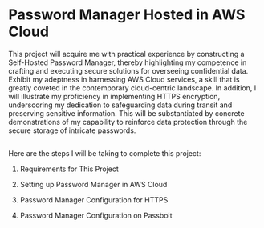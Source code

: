 # Password Manager Hosted in AWS Cloud

This project will acquire me with practical experience by constructing a Self-Hosted Password Manager, thereby highlighting my competence in crafting and executing secure solutions for overseeing confidential data. Exhibit my adeptness in harnessing AWS Cloud services, a skill that is greatly coveted in the contemporary cloud-centric landscape. In addition, I will illustrate my proficiency in implementing HTTPS encryption, underscoring my dedication to safeguarding data during transit and preserving sensitive information. This will be substantiated by concrete demonstrations of my capability to reinforce data protection through the secure storage of intricate passwords.

<h2></h2>

Here are the steps I will be taking to complete this project:

1. Requirements for This Project

2. Setting up Password Manager in AWS Cloud

3. Password Manager Configuration for HTTPS

4. Password Manager Configuration on Passbolt
